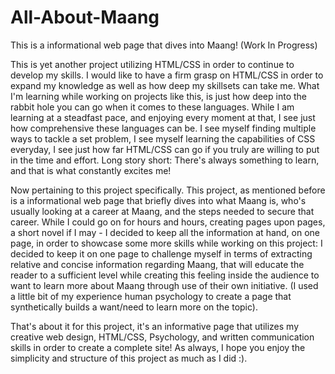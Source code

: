# All-About-Maang
This is a informational web page that dives into Maang! (Work In Progress)

This is yet another project utilizing HTML/CSS in order to continue to develop my skills. I would like to have a firm grasp on HTML/CSS in order to expand my knowledge as well as how deep my skillsets can take me. 
What I'm learning while working on projects like this, is just how deep into the rabbit hole you can go when it comes to these languages. While I am learning at a steadfast pace, and enjoying every moment at that, I see just how comprehensive 
these languages can be. I see myself finding multiple ways to tackle a set problem, I see myself learning the capabilities of CSS everyday, I see just how far HTML/CSS can go if you truly are willing to put in the time and effort. Long story short: There's always something to learn, and that is what constantly excites me! 

Now pertaining to this project specifically. This project, as mentioned before is a informational web page that briefly dives into what Maang is, who's usually looking at a career at Maang, and the steps needed to secure that career. While I could go on for hours and hours, creating pages upon pages, a short novel if I may - I decided to keep all the information at hand, on one page, in order to showcase some more skills while working on this project: I decided to keep it on one page to challenge myself in terms of extracting relative and concise information regarding Maang, that will educate the reader to a sufficient level while creating this feeling inside the audience to want to learn more about Maang through use of their own initiative. (I used a little bit of my experience human psychology to create a page that synthetically builds a want/need to learn more on the topic). 

That's about it for this project, it's an informative page that utilizes my creative web design, HTML/CSS, Psychology, and written communication skills in order to create a complete site! As always, I hope you enjoy the simplicity and structure of this project as much as I did :). 

